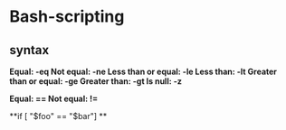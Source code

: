 # Bash-scripting

## syntax

**Equal: -eq
Not equal: -ne
Less than or equal: -le
Less than: -lt
Greater than or equal: -ge
Greater than: -gt
Is null: -z**


**Equal: ==
Not equal: !=**

**if [ "$foo" == "$bar"]
**

